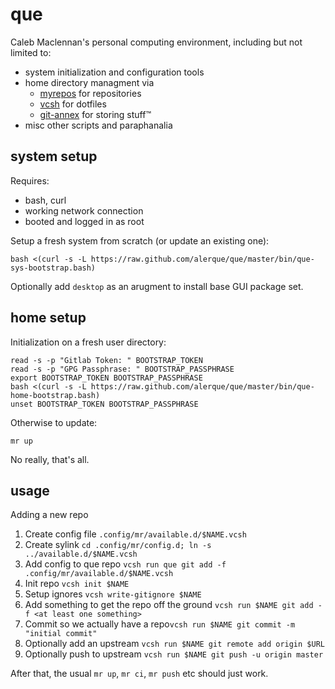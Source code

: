 que
===

Caleb Maclennan's personal computing environment, including but not limited to:

* system initialization and configuration tools
* home directory managment via
  * [myrepos][myrepos] for repositories
  * [vcsh][vcsh] for dotfiles
  * [git-annex][git-annex] for storing stuff™
* misc other scripts and paraphanalia

system setup
------------

Requires:

* bash, curl
* working network connection
* booted and logged in as root

Setup a fresh system from scratch (or update an existing one):

	bash <(curl -s -L https://raw.github.com/alerque/que/master/bin/que-sys-bootstrap.bash)

Optionally add `desktop` as an arugment to install base GUI package set.

home setup
----------

Initialization on a fresh user directory:

	read -s -p "Gitlab Token: " BOOTSTRAP_TOKEN
	read -s -p "GPG Passphrase: " BOOTSTRAP_PASSPHRASE
	export BOOTSTRAP_TOKEN BOOTSTRAP_PASSPHRASE
	bash <(curl -s -L https://raw.github.com/alerque/que/master/bin/que-home-bootstrap.bash)
	unset BOOTSTRAP_TOKEN BOOTSTRAP_PASSPHRASE

Otherwise to update:

	mr up

No really, that's all.

usage
-----

Adding a new repo

1. Create config file `.config/mr/available.d/$NAME.vcsh`
2. Create sylink `cd .config/mr/config.d; ln -s ../available.d/$NAME.vcsh`
3. Add config to que repo `vcsh run que git add -f .config/mr/available.d/$NAME.vcsh`
4. Init repo `vcsh init $NAME`
5. Setup ignores `vcsh write-gitignore $NAME`
6. Add something to get the repo off the ground `vcsh run $NAME git add -f <at least one something>`
7. Commit so we actually have a repo`vcsh run $NAME git commit -m "initial commit"`
8. Optionally add an upstream `vcsh run $NAME git remote add origin $URL`
9. Optionally push to upstream `vcsh run $NAME git push -u origin master`

After that, the usual `mr up`, `mr ci`, `mr push` etc should just work.

  [vcsh]: https://github.com/RichiH/vcsh
  [myrepos]: http://myrepos.branchable.com/
  [git-annex]: https://git-annex.branchable.com/
